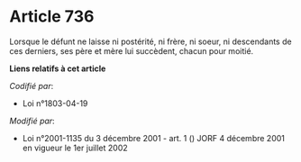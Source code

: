 # Article 736

Lorsque le défunt ne laisse ni postérité, ni frère, ni soeur, ni descendants de ces derniers, ses père et mère lui succèdent,
chacun pour moitié.

**Liens relatifs à cet article**

_Codifié par_:

  - Loi n°1803-04-19

_Modifié par_:

  - Loi n°2001-1135 du 3 décembre 2001 - art. 1 () JORF 4 décembre 2001 en vigueur le 1er juillet 2002
